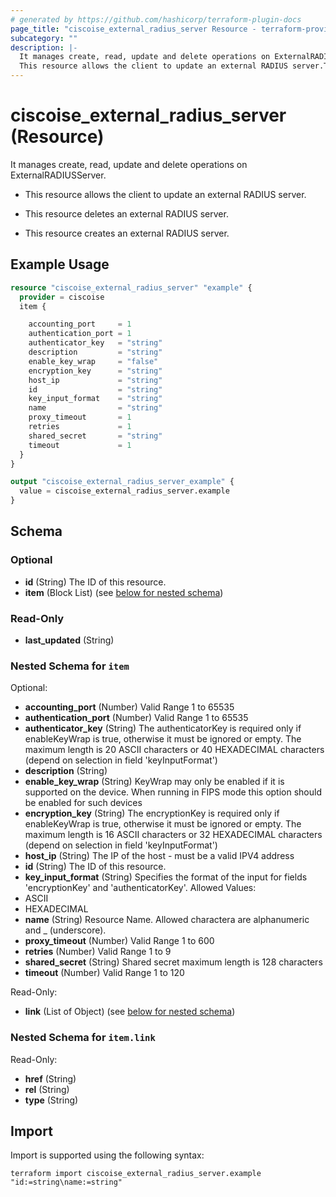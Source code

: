 ```yaml
---
# generated by https://github.com/hashicorp/terraform-plugin-docs
page_title: "ciscoise_external_radius_server Resource - terraform-provider-ciscoise"
subcategory: ""
description: |-
  It manages create, read, update and delete operations on ExternalRADIUSServer.
  This resource allows the client to update an external RADIUS server.This resource deletes an external RADIUS server.This resource creates an external RADIUS server.
---
```


# ciscoise_external_radius_server (Resource)

It manages create, read, update and delete operations on ExternalRADIUSServer.

- This resource allows the client to update an external RADIUS server.

- This resource deletes an external RADIUS server.

- This resource creates an external RADIUS server.

## Example Usage

```terraform
resource "ciscoise_external_radius_server" "example" {
  provider = ciscoise
  item {

    accounting_port     = 1
    authentication_port = 1
    authenticator_key   = "string"
    description         = "string"
    enable_key_wrap     = "false"
    encryption_key      = "string"
    host_ip             = "string"
    id                  = "string"
    key_input_format    = "string"
    name                = "string"
    proxy_timeout       = 1
    retries             = 1
    shared_secret       = "string"
    timeout             = 1
  }
}

output "ciscoise_external_radius_server_example" {
  value = ciscoise_external_radius_server.example
}
```

<!-- schema generated by tfplugindocs -->
## Schema

### Optional

- **id** (String) The ID of this resource.
- **item** (Block List) (see [below for nested schema](#nestedblock--item))

### Read-Only

- **last_updated** (String)

<a id="nestedblock--item"></a>
### Nested Schema for `item`

Optional:

- **accounting_port** (Number) Valid Range 1 to 65535
- **authentication_port** (Number) Valid Range 1 to 65535
- **authenticator_key** (String) The authenticatorKey is required only if enableKeyWrap is true, otherwise it must be ignored or empty.
The maximum length is 20 ASCII characters or 40 HEXADECIMAL characters (depend on selection in field 'keyInputFormat')
- **description** (String)
- **enable_key_wrap** (String) KeyWrap may only be enabled if it is supported on the device.
When running in FIPS mode this option should be enabled for such devices
- **encryption_key** (String) The encryptionKey is required only if enableKeyWrap is true, otherwise it must be ignored or empty.
The maximum length is 16 ASCII characters or 32 HEXADECIMAL characters (depend on selection in field 'keyInputFormat')
- **host_ip** (String) The IP of the host - must be a valid IPV4 address
- **id** (String) The ID of this resource.
- **key_input_format** (String) Specifies the format of the input for fields 'encryptionKey' and 'authenticatorKey'.
Allowed Values:
- ASCII
- HEXADECIMAL
- **name** (String) Resource Name. Allowed charactera are alphanumeric and _ (underscore).
- **proxy_timeout** (Number) Valid Range 1 to 600
- **retries** (Number) Valid Range 1 to 9
- **shared_secret** (String) Shared secret maximum length is 128 characters
- **timeout** (Number) Valid Range 1 to 120

Read-Only:

- **link** (List of Object) (see [below for nested schema](#nestedatt--item--link))

<a id="nestedatt--item--link"></a>
### Nested Schema for `item.link`

Read-Only:

- **href** (String)
- **rel** (String)
- **type** (String)

## Import

Import is supported using the following syntax:

```shell
terraform import ciscoise_external_radius_server.example "id:=string\name:=string"
```

